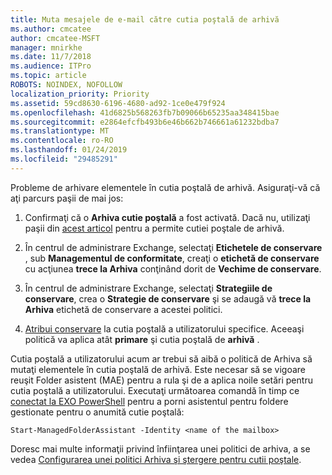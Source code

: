 ```yaml
---
title: Muta mesajele de e-mail către cutia poştală de arhivă
ms.author: cmcatee
author: cmcatee-MSFT
manager: mnirkhe
ms.date: 11/7/2018
ms.audience: ITPro
ms.topic: article
ROBOTS: NOINDEX, NOFOLLOW
localization_priority: Priority
ms.assetid: 59cd8630-6196-4680-ad92-1ce0e479f924
ms.openlocfilehash: 41d6825b568263fb7b09066b65235aa348415bae
ms.sourcegitcommit: e2864efcfb493b6e46b662b746661a61232bdba7
ms.translationtype: MT
ms.contentlocale: ro-RO
ms.lasthandoff: 01/24/2019
ms.locfileid: "29485291"
---
```

Probleme de arhivare elementele în cutia poştală de arhivă. Asiguraţi-vă că aţi parcurs paşii de mai jos:
  
1. Confirmaţi că o **Arhiva cutie poştală** a fost activată. Dacă nu, utilizaţi paşii din [acest articol](https://docs.microsoft.com/en-us/office365/securitycompliance/enable-archive-mailboxes) pentru a permite cutiei poştale de arhivă. 
    
2. În centrul de administrare Exchange, selectaţi **Etichetele de conservare** , sub **Managementul de conformitate**, creaţi o **etichetă de conservare** cu acţiunea **trece la Arhiva** conţinând dorit de **Vechime de conservare**.
    
3. În centrul de administrare Exchange, selectaţi **Strategiile de conservare**, crea o **Strategie de conservare** şi se adaugă vă **trece la Arhiva** etichetă de conservare a acestei politici. 
    
4. [Atribui conservare](https://docs.microsoft.com/en-us/exchange/security-and-compliance/messaging-records-management/apply-retention-policy) la cutia poştală a utilizatorului specifice. Aceeaşi politică va aplica atât **primare** şi cutia poştală de **arhivă** . 
    
Cutia poştală a utilizatorului acum ar trebui să aibă o politică de Arhiva să mutaţi elementele în cutia poştală de arhivă. Este necesar să se vigoare reuşit Folder asistent (MAE) pentru a rula şi de a aplica noile setări pentru cutia poştală a utilizatorului. Executaţi următoarea comandă în timp ce [conectat la EXO PowerShell](https://docs.microsoft.com/en-us/powershell/exchange/exchange-online/connect-to-exchange-online-powershell/connect-to-exchange-online-powershell?view=exchange-ps) pentru a porni asistentul pentru foldere gestionate pentru o anumită cutie poştală: 
  
```
Start-ManagedFolderAssistant -Identity <name of the mailbox>
```

Doresc mai multe informaţii privind înfiinţarea unei politici de arhiva, a se vedea [Configurarea unei politici Arhiva şi ştergere pentru cutii poştale](https://docs.microsoft.com/en-us/office365/securitycompliance/set-up-an-archive-and-deletion-policy-for-mailboxes#step-1-enable-archive-mailboxes-for-users).
  

